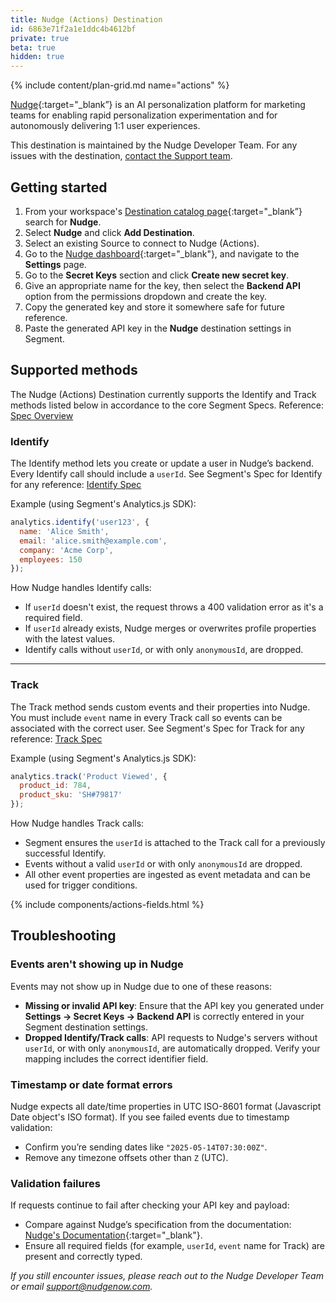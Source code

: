 ```yaml
---
title: Nudge (Actions) Destination
id: 6863e71f2a1e1ddc4b4612bf
private: true
beta: true
hidden: true
---
```


{% include content/plan-grid.md name="actions" %}

[Nudge](https://nudgenow.com/?utm_source=segmentio&utm_medium=docs&utm_campaign=partners){:target="_blank”} is an AI personalization platform for marketing teams for enabling rapid personalization experimentation and for autonomously delivering 1:1 user experiences.

This destination is maintained by the Nudge Developer Team. For any issues with the destination, [contact the Support team](mailto:support@nudgenow.com).

## Getting started

1. From your workspace's [Destination catalog page](https://app.segment.com/goto-my-workspace/destinations/catalog){:target="_blank”} search for **Nudge**.
2. Select **Nudge** and click **Add Destination**.
3. Select an existing Source to connect to Nudge (Actions).
4. Go to the [Nudge dashboard](https://dashboard.nudgenow.com){:target="_blank"}, and navigate to the **Settings** page.
5. Go to the **Secret Keys** section and click **Create new secret key**.
6. Give an appropriate name for the key, then select the **Backend API** option from the permissions dropdown and create the key.
7. Copy the generated key and store it somewhere safe for future reference.
8. Paste the generated API key in the **Nudge** destination settings in Segment.

## Supported methods

The Nudge (Actions) Destination currently supports the Identify and Track methods listed below in accordance to the core Segment Specs. Reference: [Spec Overview](/docs/connections/spec/)

### Identify

The Identify method lets you create or update a user in Nudge’s backend. Every Identify call should include a `userId`. See Segment's Spec for Identify for any reference: [Identify Spec](/docs/connections/spec/identify/)

Example (using Segment's Analytics.js SDK):

```js
analytics.identify('user123', {
  name: 'Alice Smith',
  email: 'alice.smith@example.com',
  company: 'Acme Corp',
  employees: 150
});
```

How Nudge handles Identify calls:

* If `userId` doesn't exist, the request throws a 400 validation error as it's a required field.
* If `userId` already exists, Nudge merges or overwrites profile properties with the latest values.
* Identify calls without `userId`, or with only `anonymousId`, are dropped.

---

### Track

The Track method sends custom events and their properties into Nudge. You must include `event` name in every Track call so events can be associated with the correct user. See Segment's Spec for Track for any reference: [Track Spec](/docs/connections/spec/track/)

Example (using Segment's Analytics.js SDK):

```js
analytics.track('Product Viewed', {
  product_id: 784,
  product_sku: 'SH#79817'
});
```

How Nudge handles Track calls:

* Segment ensures the `userId` is attached to the Track call for a previously successful Identify.
* Events without a valid `userId` or with only `anonymousId` are dropped.
* All other event properties are ingested as event metadata and can be used for trigger conditions.


{% include components/actions-fields.html %}

## Troubleshooting

### Events aren't showing up in Nudge

Events may not show up in Nudge due to one of these reasons:
* **Missing or invalid API key**: Ensure that the API key you generated under **Settings → Secret Keys → Backend API** is correctly entered in your Segment destination settings.
* **Dropped Identify/Track calls**: API requests to Nudge's servers without `userId`, or with only `anonymousId`, are automatically dropped. Verify your mapping includes the correct identifier field.

### Timestamp or date format errors

Nudge expects all date/time properties in UTC ISO-8601 format (Javascript Date object's ISO format). If you see failed events due to timestamp validation:

* Confirm you’re sending dates like `"2025-05-14T07:30:00Z"`.
* Remove any timezone offsets other than `Z` (UTC).

### Validation failures

If requests continue to fail after checking your API key and payload:

* Compare against Nudge’s specification from the documentation: [Nudge's Documentation](https://docs.nudgenow.com/){:target="_blank"}.
* Ensure all required fields (for example, `userId`, `event` name for Track) are present and correctly typed.


*If you still encounter issues, please reach out to the Nudge Developer Team or email [support@nudgenow.com](mailto:support@nudgenow.com).*
